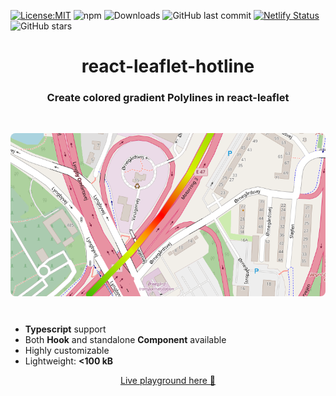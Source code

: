 [![License:MIT](https://img.shields.io/badge/License-MIT-yellow.svg)](https://opensource.org/licenses/MIT)
![npm](https://img.shields.io/npm/v/react-leaflet-hotline)
![Downloads](https://img.shields.io/github/downloads/peacefulotter/react-leaflet-hotline/total)
![GitHub last commit](https://img.shields.io/github/last-commit/peacefulotter/react-leaflet-hotline)
[![Netlify Status](https://api.netlify.com/api/v1/badges/48c9fde3-3471-4408-9f78-0528bc484cc1/deploy-status)](https://app.netlify.com/sites/react-leaflet-hotline/deploys)
![GitHub stars](https://img.shields.io/github/stars/peacefulotter/react-leaflet-hotline?style=social)

<div align="center">
    <h1>react-leaflet-hotline</h2>
    <h3>Create colored gradient Polylines in react-leaflet</h3>
    <br />
    <p align="center">
        <img style='border-radius: 8px' src="./overview.png" alt="" width="850px" />
    </p>
</div>
<br />
<div>
  <ul style='margin-top: 10px'>
    <li><b>Typescript</b> support</li>
    <li>Both <b>Hook</b> and standalone <b>Component</b> available</li>
     <li>Highly customizable</li>
    <li>Lightweight: <b> <100 kB </b> </li>
  </ul>
</div>

<div>
  <p align="center">
    <a href="https://react-leaflet-hotline.netlify.app" target="_blank">
    Live playground here 🎨
    </a>
  </p>
</div>